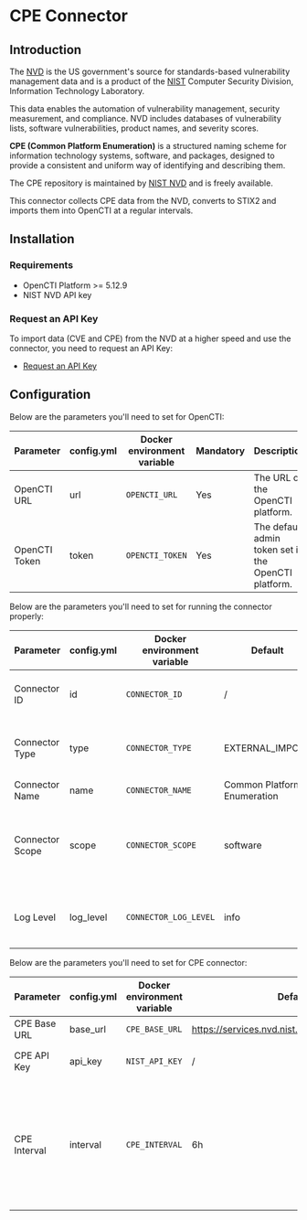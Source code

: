# CPE Connector

## Introduction

The [NVD](https://nvd.nist.gov/general/brief-history) is the US government's source for standards-based vulnerability
management data and is a product of the [NIST](https://www.nist.gov/) Computer Security Division, Information Technology
Laboratory.

This data enables the automation of vulnerability management, security measurement, and compliance. NVD includes
databases of vulnerability lists, software vulnerabilities, product names, and severity scores.

**CPE (Common Platform Enumeration)** is a structured naming scheme for information technology systems, software, and packages, designed to provide a consistent and uniform way of identifying and describing them.

The CPE repository is maintained by [NIST NVD](https://nvd.nist.gov/products/cpe) and is freely available.

This connector collects CPE data from the NVD, converts to STIX2 and imports them into OpenCTI at a regular intervals.

## Installation

### Requirements

- OpenCTI Platform >= 5.12.9
- NIST NVD API key

### Request an API Key

To import data (CVE and CPE) from the NVD at a higher speed and use the connector, you need to request an API Key:

- [Request an API Key](https://nvd.nist.gov/developers/request-an-api-key)

## Configuration

Below are the parameters you'll need to set for OpenCTI:

| Parameter     | config.yml | Docker environment variable | Mandatory | Description                                          |
|---------------|------------|-----------------------------|-----------|------------------------------------------------------|
| OpenCTI URL   | url        | `OPENCTI_URL`               | Yes       | The URL of the OpenCTI platform.                     |
| OpenCTI Token | token      | `OPENCTI_TOKEN`             | Yes       | The default admin token set in the OpenCTI platform. |

Below are the parameters you'll need to set for running the connector properly:

| Parameter            | config.yml           | Docker environment variable      | Default                              | Mandatory | Description                                                                                                                                 |
|----------------------|----------------------|----------------------------------|--------------------------------------|-----------|---------------------------------------------------------------------------------------------------------------------------------------------|
| Connector ID         | id                   | `CONNECTOR_ID`                   | /                                    | Yes       | A unique `UUIDv4` identifier for this connector instance.                                                                                   |
| Connector Type       | type                 | `CONNECTOR_TYPE`                 | EXTERNAL_IMPORT                      | Yes       | Should always be set to `EXTERNAL_IMPORT` for this connector.                                                                               |
| Connector Name       | name                 | `CONNECTOR_NAME`                 | Common Platform Enumeration          | Yes       | Name of the connector.                                                                                                                      |
| Connector Scope      | scope                | `CONNECTOR_SCOPE`                | software                             | Yes       | The scope or type of data the connector is importing, either a MIME type or Stix Object.                                                    |
| Log Level            | log_level            | `CONNECTOR_LOG_LEVEL`            | info                                 | Yes       | Determines the verbosity of the logs. Options are `debug`, `info`, `warn`, or `error`.                                                      |

Below are the parameters you'll need to set for CPE connector:

| Parameter              | config.yml         | Docker environment variable | Default                                      | Mandatory | Description                                                                                                                                                         |
|------------------------|--------------------|-----------------------------|----------------------------------------------|-----------|---------------------------------------------------------------------------------------------------------------------------------------------------------------------|
| CPE Base URL           | base_url           | `CPE_BASE_URL`              | https://services.nvd.nist.gov/rest/json/cpes/2.0 | Yes       | URL for the CPE API.                                                                                                                                                |
| CPE API Key            | api_key            | `NIST_API_KEY`               | /                                            | Yes       | API Key for the CPE API.                                                                                                                                            |
| CPE Interval           | interval           | `CPE_INTERVAL`              | 6h                                            | Yes       | Interval in hours to check and import new CPEs. Must be strictly greater than 1, advice minimum 6 hours                                                   |